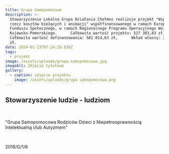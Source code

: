 ```yaml
---
title: Grupa Samopomocowa
description: >-
  Stowarzyszenie Lokalna Grupa Działania Chełmno realizuje projekt "Wsparcie na
  rzecz kosztów bieżących i animacji" współfinansowanego w ramach Europejskiego
  Funduszu Społecznego, w ramach Regionalnego Programu Operacyjnego Województwa
  Kujawsko-Pomorskiego.      Całkowita wartość projektu: 527 383,83 zł,     
  Całkowita wartość dofinansowania: 501 014,63 zł,      Wkład własny: 26 369, 20
  zł.
date: 2024-01-23T07:24:29.836Z
tags:
  - projekt
image: /assets/uploads/grupa-samopomocowa.jpg
imageAlt: Zdjęcie tytułowe
gallery:
  - caption: zdjęcie projektu
    image: /assets/uploads/grupa samopomocowa.png
---
```

## Stowarzyszenie ludzie - ludziom

<br>

"Grupa Samopomocowa Rodziców Dzieci z Niepełnosprawnością Intelektualną i/lub Autyzmem"

<br>

2018/G/1/6
